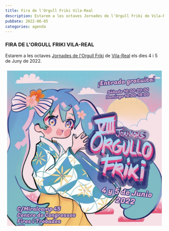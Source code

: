 ```yaml
---
title: Fira de l'Orgull Friki Vila-Real
description: Estarem a les octaves Jornades de l'Orgull Friki de Vila-Real els dies 4 i 5 de Juny de 2022.
pubDate: 2022-06-05
categories: agenda
---
```


### FIRA DE L'ORGULL FRIKI VILA-REAL

Estarem a les octaves [Jornades de l'Orgull Friki](https://www.eventbrite.es/e/entradas-x-jornadas-del-orgullo-friki-778203546757) de [Vila-Real](https://www.google.com/maps/dir//vila+real+castellon/data=!4m6!4m5!1m1!4e2!1m2!1m1!1s0xd600725c31d4dc1:0x9c147cedd45f1703?sa=X&ved=1t:155782&ictx=111) els dies 4 i 5 de Juny de 2022.

 ![](images/FFTXTJ2GOZCQHDTG4UD3E6OXVY.jpg)
